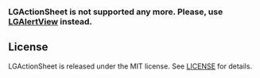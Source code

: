 ### LGActionSheet is not supported any more. Please, use [LGAlertView](https://github.com/Friend-LGA/LGAlertView) instead.

## License

LGActionSheet is released under the MIT license. See [LICENSE](https://raw.githubusercontent.com/Friend-LGA/LGActionSheet/master/LICENSE) for details.
